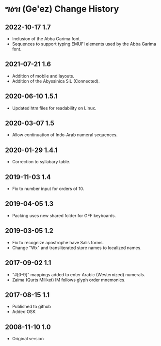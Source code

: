 # ግዕዝ (Ge'ez) Change History

## 2022-10-17 1.7
* Inclusion of the Abba Garima font.
* Sequences to support typing EMUFI elements used by the Abba Garima font.

## 2021-07-21 1.6
* Addition of mobile and layouts.
* Addition of the Abyssinica SIL (Connected).

## 2020-06-10 1.5.1
* Updated htm files for readability on Linux.

## 2020-03-07 1.5
* Allow continuation of Indo-Arab numeral sequences.

## 2020-01-29 1.4.1
* Correction to syllabary table.

## 2019-11-03 1.4
* Fix to number input for orders of 10.

## 2019-04-05 1.3
 * Packing uses new shared folder for GFF keyboards.

## 2019-03-05 1.2
* Fix to recognize apostrophe have Salis forms.
* Change "Wx" and transliterated store names to localized names.

## 2017-09-02 1.1
* "#[0-9]" mappings added to enter Arabic (Westernized) numerals.
* Zaima (Qurts Miliket) IM follows glyph order mnemonics.

## 2017-08-15 1.1
* Published to github
* Added OSK

## 2008-11-10 1.0
* Original version
